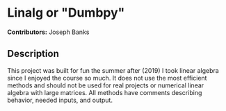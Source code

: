 # Linalg or "Dumbpy"
**Contributors:** Joseph Banks

## Description

This project was built for fun the summer after (2019) I took linear algebra since I enjoyed the course so much. It does not use the most efficient methods and should not be used for real projects or numerical linear algebra with large matrices. All methods have comments describing behavior, needed inputs, and output.